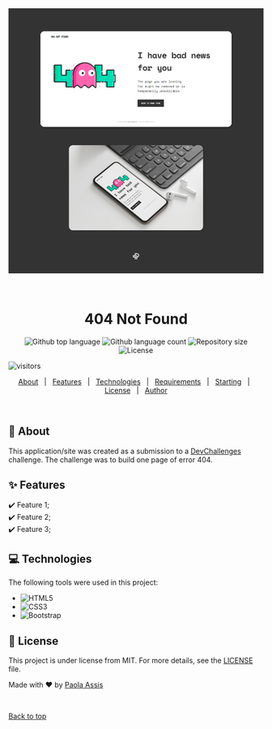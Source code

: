 <div align="center" id="top"> 
  <img src="./ui/404 Not Found.png" alt="404 Not Found" />

  &#xa0;

  <!-- <a href="https://404notfound.netlify.app">Demo</a> -->
</div>

<h1 align="center">404 Not Found</h1>

<p align="center">
  <img alt="Github top language" src="https://img.shields.io/github/languages/top/assispaola/404-not-found?color=56BEB8">

  <img alt="Github language count" src="https://img.shields.io/github/languages/count/assispaola/404-not-found?color=56BEB8">

  <img alt="Repository size" src="https://img.shields.io/github/repo-size/assispaola/404-not-found?color=56BEB8">

  <img alt="License" src="https://img.shields.io/github/license/assispaola/404-not-found?color=56BEB8">

  ![visitors](https://visitor-badge.laobi.icu/badge?page_id=Sam-Chatbot)

  <!-- <img alt="Github issues" src="https://img.shields.io/github/issues/{{YOUR_GITHUB_USERNAME}}/404-not-found?color=56BEB8" /> -->

  <!-- <img alt="Github forks" src="https://img.shields.io/github/forks/{{YOUR_GITHUB_USERNAME}}/404-not-found?color=56BEB8" /> -->

  <!-- <img alt="Github stars" src="https://img.shields.io/github/stars/{{YOUR_GITHUB_USERNAME}}/404-not-found?color=56BEB8" /> -->
</p>

<!-- Status -->

<!-- <h4 align="center"> 
	🚧  404 Not Found 🚀 Under construction...  🚧
</h4> 

<hr> -->

<p align="center">
  <a href="#dart-about">About</a> &#xa0; | &#xa0; 
  <a href="#sparkles-features">Features</a> &#xa0; | &#xa0;
  <a href="#rocket-technologies">Technologies</a> &#xa0; | &#xa0;
  <a href="#white_check_mark-requirements">Requirements</a> &#xa0; | &#xa0;
  <a href="#checkered_flag-starting">Starting</a> &#xa0; | &#xa0;
  <a href="#memo-license">License</a> &#xa0; | &#xa0;
  <a href="https://github.com/assispaola" target="_blank">Author</a>
</p>

<br>

## :dart: About ##

This application/site was created as a submission to a [DevChallenges](https://devchallenges.io/) challenge. The challenge was to build one page of error 404.

## :sparkles: Features ##

:heavy_check_mark: Feature 1;\
:heavy_check_mark: Feature 2;\
:heavy_check_mark: Feature 3;

## 💻 Technologies ##

The following tools were used in this project:

<!-- - [Expo](https://expo.io/)
- [Node.js](https://nodejs.org/en/)
- [React](https://pt-br.reactjs.org/)
- [React Native](https://reactnative.dev/)
- [TypeScript](https://www.typescriptlang.org/) -->

- ![HTML5](https://img.shields.io/badge/-HTML5-E34F26?style=flat-square&logo=html5&logoColor=white)<br />
- ![CSS3](https://img.shields.io/badge/-CSS3-1572B6?style=flat-square&logo=css3)<br />
- ![Bootstrap](https://img.shields.io/badge/-Bootstrap-563D7C?style=flat-square&logo=bootstrap)<br />

<!-- ## :white_check_mark: Requirements ##

Before starting :checkered_flag:, you need to have [Git](https://git-scm.com) and [Node](https://nodejs.org/en/) installed. -->

<!-- ## :checkered_flag: Starting ##

```bash
# Clone this project
$ git clone https://github.com/{{YOUR_GITHUB_USERNAME}}/404-not-found

# Access
$ cd 404-not-found

# Install dependencies
$ yarn

# Run the project
$ yarn start

# The server will initialize in the <http://localhost:3000>
``` -->

## :memo: License ##

This project is under license from MIT. For more details, see the [LICENSE](LICENSE.md) file.


Made with :heart: by <a href="https://github.com/assispaola" target="_blank">Paola Assis</a>

&#xa0;

<a href="#top">Back to top</a>
